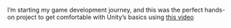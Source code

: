 I’m starting my game development journey, and this was the perfect hands-on project to get comfortable with Unity’s basics using [this video](https://www.youtube.com/watch?v=XtQMytORBmM)
